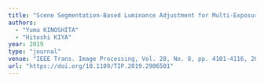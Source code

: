 ```yaml
---
title: "Scene Segmentation-Based Luminance Adjustment for Multi-Exposure Image Fusion"
authors:
  - "Yuma KINOSHITA"
  - "Hitoshi KIYA"
year: 2019
type: "journal"
venue: "IEEE Trans. Image Processing, Vol. 28, No. 8, pp. 4101-4116, 2019-08-01."
url: "https://doi.org/10.1109/TIP.2019.2906501"
---
```

